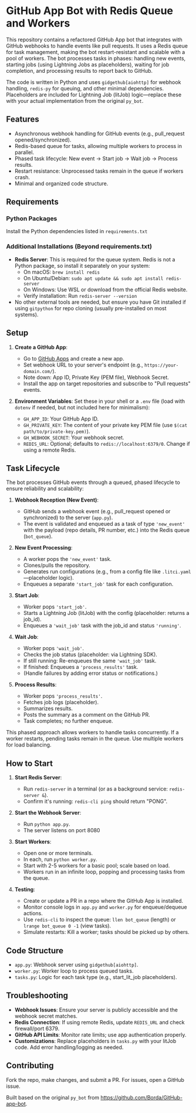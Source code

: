 # GitHub App Bot with Redis Queue and Workers

This repository contains a refactored GitHub App bot that integrates with GitHub webhooks to handle events like pull requests. It uses a Redis queue for task management, making the bot restart-resistant and scalable with a pool of workers. The bot processes tasks in phases: handling new events, starting jobs (using Lightning Jobs as placeholders), waiting for job completion, and processing results to report back to GitHub.

The code is written in Python and uses `gidgethub[aiohttp]` for webhook handling, `redis-py` for queuing, and other minimal dependencies. Placeholders are included for Lightning Job (litJob) logic—replace these with your actual implementation from the original `py_bot`.

## Features

- Asynchronous webhook handling for GitHub events (e.g., pull_request opened/synchronized).
- Redis-based queue for tasks, allowing multiple workers to process in parallel.
- Phased task lifecycle: New event → Start job → Wait job → Process results.
- Restart resistance: Unprocessed tasks remain in the queue if workers crash.
- Minimal and organized code structure.

## Requirements

### Python Packages

Install the Python dependencies listed in `requirements.txt`

### Additional Installations (Beyond requirements.txt)

- **Redis Server**: This is required for the queue system. Redis is not a Python package, so install it separately on your system:
  - On macOS: `brew install redis`
  - On Ubuntu/Debian: `sudo apt update && sudo apt install redis-server`
  - On Windows: Use WSL or download from the official Redis website.
  - Verify installation: Run `redis-server --version`
- No other external tools are needed, but ensure you have Git installed if using `gitpython` for repo cloning (usually pre-installed on most systems).

## Setup

1. **Create a GitHub App**:

   - Go to [GitHub Apps](https://github.com/settings/apps) and create a new app.
   - Set webhook URL to your server's endpoint (e.g., `https://your-domain.com/`).
   - Note down: App ID, Private Key (PEM file), Webhook Secret.
   - Install the app on target repositories and subscribe to "Pull requests" events.

2. **Environment Variables**:
   Set these in your shell or a `.env` file (load with `dotenv` if needed, but not included here for minimalism):

   - `GH_APP_ID`: Your GitHub App ID.
   - `GH_PRIVATE_KEY`: The content of your private key PEM file (use `$(cat path/to/private-key.pem)`).
   - `GH_WEBHOOK_SECRET`: Your webhook secret.
   - `REDIS_URL`: Optional; defaults to `redis://localhost:6379/0`. Change if using a remote Redis.

## Task Lifecycle

The bot processes GitHub events through a queued, phased lifecycle to ensure reliability and scalability:

1. **Webhook Reception (New Event)**:

   - GitHub sends a webhook event (e.g., pull_request opened or synchronized) to the server (`app.py`).
   - The event is validated and enqueued as a task of type `'new_event'` with the payload (repo details, PR number, etc.) into the Redis queue (`bot_queue`).

2. **New Event Processing**:

   - A worker pops the `'new_event'` task.
   - Clones/pulls the repository.
   - Generates run configurations (e.g., from a config file like `.litci.yaml`—placeholder logic).
   - Enqueues a separate `'start_job'` task for each configuration.

3. **Start Job**:

   - Worker pops `'start_job'`.
   - Starts a Lightning Job (litJob) with the config (placeholder: returns a job_id).
   - Enqueues a `'wait_job'` task with the job_id and status `'running'`.

4. **Wait Job**:

   - Worker pops `'wait_job'`.
   - Checks the job status (placeholder: via Lightning SDK).
   - If still running: Re-enqueues the same `'wait_job'` task.
   - If finished: Enqueues a `'process_results'` task.
   - (Handle failures by adding error status or notifications.)

5. **Process Results**:

   - Worker pops `'process_results'`.
   - Fetches job logs (placeholder).
   - Summarizes results.
   - Posts the summary as a comment on the GitHub PR.
   - Task completes; no further enqueue.

This phased approach allows workers to handle tasks concurrently. If a worker restarts, pending tasks remain in the queue. Use multiple workers for load balancing.

## How to Start

1. **Start Redis Server**:

   - Run `redis-server` in a terminal (or as a background service: `redis-server &`).
   - Confirm it's running: `redis-cli ping` should return "PONG".

2. **Start the Webhook Server**:

   - Run `python app.py`.
   - The server listens on port 8080

3. **Start Workers**:

   - Open one or more terminals.
   - In each, run `python worker.py`.
   - Start with 2-5 workers for a basic pool; scale based on load.
   - Workers run in an infinite loop, popping and processing tasks from the queue.

4. **Testing**:

   - Create or update a PR in a repo where the GitHub App is installed.
   - Monitor console logs in `app.py` and `worker.py` for enqueue/dequeue actions.
   - Use `redis-cli` to inspect the queue: `llen bot_queue` (length) or `lrange bot_queue 0 -1` (view tasks).
   - Simulate restarts: Kill a worker; tasks should be picked up by others.

## Code Structure

- `app.py`: Webhook server using `gidgethub[aiohttp]`.
- `worker.py`: Worker loop to process queued tasks.
- `tasks.py`: Logic for each task type (e.g., start_lit_job placeholders).

## Troubleshooting

- **Webhook Issues**: Ensure your server is publicly accessible and the webhook secret matches.
- **Redis Connection**: If using remote Redis, update `REDIS_URL` and check firewall/port 6379.
- **GitHub API Limits**: Monitor rate limits; use app authentication properly.
- **Customizations**: Replace placeholders in `tasks.py` with your litJob code. Add error handling/logging as needed.

## Contributing

Fork the repo, make changes, and submit a PR. For issues, open a GitHub issue.

Built based on the original `py_bot` from https://github.com/Borda/GitHub-app-bot.
